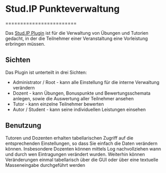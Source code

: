 # Stud.IP Punkteverwaltung
========================

Das [Stud.IP Plugin](http://www.studip.de) ist für die Verwaltung von Übungen und Tutorien gedacht, in der die Teilnehmer einer Veranstaltung
eine Vorleistung erbringen müssen. 


## Sichten

Das Plugin ist unterteilt in drei Sichten:

 * Administrator / Root - kann alle Einstellung für die interne Verwaltung verändern
 * Dozent - kann Übungen, Bonuspunkte und Bewertungsschemata anlegen, sowie die Auswertung aller Teilnehmer ansehen
 * Tutor - kann einzelne Teilnehmer bewerten
 * Autor / Student - kann seine individuellen Leistungen einsehen

## Benutzung

Tutoren und Dozenten erhalten tabellarischen Zugriff auf die entsprechenden Einstellungen, so dass Sie einfach die Daten
verändern können. Insbesondere Dozenten können mittels Log nachvollziehen wann und durch wen Eintragungen verändert wurden.
Weiterhin können Veränderungen einmal tabellarisch über die GUI oder über eine textuelle Masseneingabe durchgeführt werden

